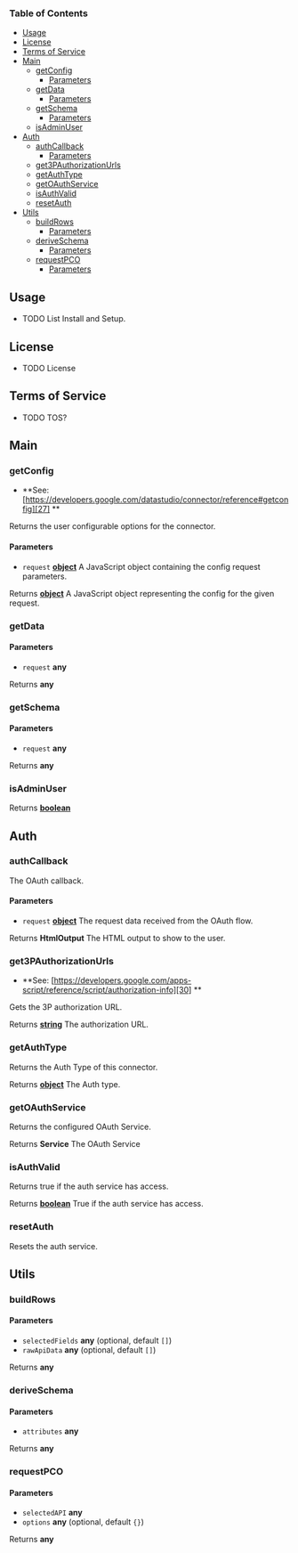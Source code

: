 <!-- Generated by documentation.js. Update this documentation by updating the source code. -->

### Table of Contents

-   [Usage][1]
-   [License][2]
-   [Terms of Service][3]
-   [Main][4]
    -   [getConfig][5]
        -   [Parameters][6]
    -   [getData][7]
        -   [Parameters][8]
    -   [getSchema][9]
        -   [Parameters][10]
    -   [isAdminUser][11]
-   [Auth][12]
    -   [authCallback][13]
        -   [Parameters][14]
    -   [get3PAuthorizationUrls][15]
    -   [getAuthType][16]
    -   [getOAuthService][17]
    -   [isAuthValid][18]
    -   [resetAuth][19]
-   [Utils][20]
    -   [buildRows][21]
        -   [Parameters][22]
    -   [deriveSchema][23]
        -   [Parameters][24]
    -   [requestPCO][25]
        -   [Parameters][26]

## Usage

-   TODO List Install and Setup.


## License

-   TODO License


## Terms of Service

-   TODO TOS?      


## Main




### getConfig

-   **See: [https://developers.google.com/datastudio/connector/reference#getconfig][27]
    **

Returns the user configurable options for the connector.

#### Parameters

-   `request` **[object][28]** A JavaScript object containing the config request parameters.

Returns **[object][28]** A JavaScript object representing the config for the given request.

### getData

#### Parameters

-   `request` **any** 

Returns **any** 

### getSchema

#### Parameters

-   `request` **any** 

Returns **any** 

### isAdminUser

Returns **[boolean][29]** 

## Auth




### authCallback

The OAuth callback.

#### Parameters

-   `request` **[object][28]** The request data received from the OAuth flow.

Returns **HtmlOutput** The HTML output to show to the user.

### get3PAuthorizationUrls

-   **See: [https://developers.google.com/apps-script/reference/script/authorization-info][30]
    **

Gets the 3P authorization URL.

Returns **[string][31]** The authorization URL.

### getAuthType

Returns the Auth Type of this connector.

Returns **[object][28]** The Auth type.

### getOAuthService

Returns the configured OAuth Service.

Returns **Service** The OAuth Service

### isAuthValid

Returns true if the auth service has access.

Returns **[boolean][29]** True if the auth service has access.

### resetAuth

Resets the auth service.

## Utils




### buildRows

#### Parameters

-   `selectedFields` **any**  (optional, default `[]`)
-   `rawApiData` **any**  (optional, default `[]`)

Returns **any** 

### deriveSchema

#### Parameters

-   `attributes` **any** 

Returns **any** 

### requestPCO

#### Parameters

-   `selectedAPI` **any** 
-   `options` **any**  (optional, default `{}`)

Returns **any** 

[1]: #usage

[2]: #license

[3]: #terms-of-service

[4]: #main

[5]: #getconfig

[6]: #parameters

[7]: #getdata

[8]: #parameters-1

[9]: #getschema

[10]: #parameters-2

[11]: #isadminuser

[12]: #auth

[13]: #authcallback

[14]: #parameters-3

[15]: #get3pauthorizationurls

[16]: #getauthtype

[17]: #getoauthservice

[18]: #isauthvalid

[19]: #resetauth

[20]: #utils

[21]: #buildrows

[22]: #parameters-4

[23]: #deriveschema

[24]: #parameters-5

[25]: #requestpco

[26]: #parameters-6

[27]: https://developers.google.com/datastudio/connector/reference#getconfig

[28]: https://developer.mozilla.org/docs/Web/JavaScript/Reference/Global_Objects/Object

[29]: https://developer.mozilla.org/docs/Web/JavaScript/Reference/Global_Objects/Boolean

[30]: https://developers.google.com/apps-script/reference/script/authorization-info

[31]: https://developer.mozilla.org/docs/Web/JavaScript/Reference/Global_Objects/String
